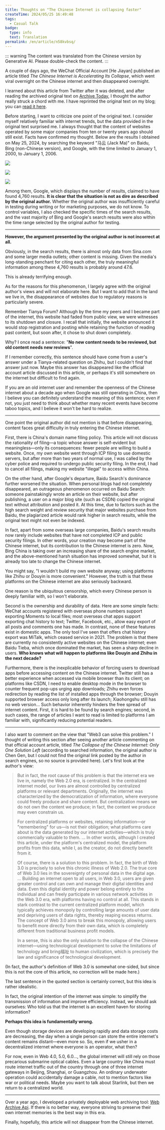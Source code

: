 ```yaml
---
title: Thoughts on "The Chinese Internet is collapsing faster"
createTime: 2024/05/25 16:49:48
tags:
  - Casual Talk
badge:
  type: info
  text: Translation
permalink: /en/article/n58kvbsq/
---
```


::: warning
The content was translated from the Chinese version by Generative AI. Please double-check the content.
:::

A couple of days ago, the WeChat Official Account [He Jiayan] published an article titled *The Chinese Internet is Accelerating Its Collapse*, which went viral overnight on the Chinese internet and then disappeared overnight.

I learned about this article from Twitter after it was deleted, and after reading the archived original text on [Archive Today](https://archive.md/HoGem), I thought the author really struck a chord with me. I have reprinted the original text on my blog; you can [read it here](/en/article/532iw8xm/).

Before starting, I want to criticize one point of the original text. I consider myself relatively familiar with internet trends, but the data provided in the original text surprised me. I always thought that the content of websites operated by some major companies from ten or twenty years ago should still exist. Facts have confirmed my thought. Below are the results I obtained on May 25, 2024, by searching the keyword "马云 (Jack Ma)" on Baidu, Bing (non-Chinese version), and Google, with the time limited to January 1, 2000, to January 1, 2006.

![](../../images/422a0563932f57cd692f20992bf5ba9b.png)

![](../../images/c5100754a1ed190b265baddc79603ef3.png)

![](../../images/fa140e6215ff2fd25b5f4bccb26b2915.png)

Among them, Google, which displays the number of results, claimed to have found 4,760 results. **It is clear that the situation is not as dire as described by the original author.** Whether the original author was insufficiently careful in testing during writing or for marketing purposes, we do not know. To control variables, I also checked the specific times of the search results, and the vast majority of Bing and Google's search results were also within the time range selected by the original author for testing.

---

**However, the argument presented by the original author is not incorrect at all.**

Obviously, in the search results, there is almost only data from Sina.com and some larger media outlets; other content is missing. Given the media's long-standing penchant for citing each other, the truly meaningful information among these 4,760 results is probably around 47.6.

This is already terrifying enough.

As for the reasons for this phenomenon, I largely agree with the original author's views and will not elaborate here. But I want to add that in the land we live in, the disappearance of websites due to regulatory reasons is particularly severe.

Remember Tianya Forum? Although by the time my peers and I became part of the internet, this website had faded from public view, we were witnesses to its shutdown and closure. I recall that initially, the website announced it would stop registration and posting while retaining the function of reading past content, but soon after, it chose to shut down completely.

Why? I once read a sentence: "**No new content needs to be reviewed, but old content needs new reviews**".

If I remember correctly, this sentence should have come from a user's answer under a Tianya-related question on Zhihu, but I couldn't find that answer just now. Maybe this answer has disappeared like the official account article discussed in this article, or perhaps it's still somewhere on the internet but difficult to find again.

If you are an old internet user and remember the openness of the Chinese internet about a decade ago when Google was still operating in China, then I believe you can definitely understand the meaning of this sentence; even if not, you just need to think about whether many recent events have become taboo topics, and I believe it won't be hard to realize.

---

One point the original author did not mention is that before disappearing, content faces great difficulty in truly entering the Chinese internet.

First, there is China's domain name filing policy. This article will not discuss the rationality of filing—a topic whose answer is self-evident but meaningless—only its consequences: fewer people are willing to build a website. Once, my own website went through ICP filing to use domestic servers, but after more than two years of normal use, I was called by the cyber police and required to undergo public security filing. In the end, I had to cancel all filings, making my website "illegal" to access within China.

On the other hand, after Google's departure, Baidu Search's dominance further worsened the situation. When personal blogs had not completely disappeared, an outrageous phenomenon occurred on Baidu Search: someone painstakingly wrote an article on their website, but after publishing, a user on a major blog site (such as CSDN) copied the original text without attribution and posted it. At this time, due to factors such as the high search weight and review security that major websites purchase from Baidu, the plagiarized article would rank higher in search results, while the original text might not even be indexed.

In fact, apart from some overseas large companies, Baidu's search results now rarely include websites that have not completed ICP and public security filings. In other words, your creation may become part of the Chinese internet, but its contribution to the Chinese internet is zero. Now, Bing China is taking over an increasing share of the search engine market, and the above-mentioned harsh situation has improved somewhat, but it is already too late to change the Chinese internet.

You might say, "I wouldn't build my own website anyway; using platforms like Zhihu or Douyin is more convenient." However, the truth is that these platforms on the Chinese internet are also seriously backward.

One reason is the ubiquitous censorship, which every Chinese person is deeply familiar with, so I won't elaborate.

Second is the ownership and durability of data. Here are some simple facts: WeChat accounts registered with overseas phone numbers support exporting Moments to local files; most overseas chat apps support exporting chat history to text; Twitter, Facebook, etc., allow easy export of all posts and comments one has made. In contrast, none of these features exist in domestic apps. The only tool I've seen that offers chat history export was MiTalk, which ceased service in 2021. The problem is that there are currently no consistently active websites on the Chinese internet; even Baidu Tieba, which once dominated the market, has seen a sharp decline in users. **Who knows what will happen to platforms like Douyin and Zhihu in the next decade?**

Furthermore, there is the inexplicable behavior of forcing users to download apps before accessing content on the Chinese internet. Twitter still has a better experience when accessed via mobile browser than its client; on platforms like CSDN, I need to enable desktop mode in the browser to counter frequent pop-ups urging app downloads; Zhihu even forces redirection by reading the list of installed apps through the browser; Douyin supported browser access only long after its launch; Xiaohongshu still has no web version... Such behavior inherently hinders the free spread of internet content. First, it is hard to be found by search engines; second, in such cases, the range of articles I want to read is limited to platforms I am familiar with, significantly reducing potential readers.

---

I also want to comment on the view that "Web3 can solve this problem." I thought of writing this section after seeing another article commenting on that official account article, titled *The Collapse of the Chinese Internet: Only One Solution Left* (according to searched information, the original author is Chen Gen, but I could not find the original link posted by the author in search engines, so no source is provided here). Let's first look at the author's view:

> But in fact, the root cause of this problem is that the internet era we live in, namely the Web 2.0 era, is centralized. In the centralized internet model, our lives are almost controlled by centralized platforms or relevant departments. Originally, the internet was characterized by the democratization of information, where everyone could freely produce and share content. But centralization means we do not own the content we produce; in fact, the content we produce may even constrain us.
>
> For centralized platforms or websites, retaining information—or "remembering" for us—is not their obligation; what platforms care about is the data generated by our internet activities—which is truly commercially valuable to them. ... In other words, although I created this article, under the platform's centralized model, the platform profits from this data, while I, as the creator, do not directly benefit from it.
>
> Of course, there is a solution to this problem. In fact, the birth of Web 3.0 is precisely to solve this chronic illness of Web 2.0. The true core of Web 3.0 lies in the sovereignty of personal data in the digital age. ... Building an internet open to all users, in Web 3.0, users are given greater control and can own and manage their digital identities and data. Even this digital identity and power belong entirely to the individual and can freely participate in various network activities in the Web 3.0 era, with platforms having no control at all. This stands in stark contrast to the current centralized platform model, which typically achieves monopoly by controlling large amounts of user data and depriving users of data rights, thereby reaping excess returns. The concept of Web 3.0 aims to break this monopoly, allowing users to benefit more directly from their own data, which is completely different from traditional business profit models.
>
> In a sense, this is also the only solution to the collapse of the Chinese internet—using technological development to solve the limitations of technology and bring福祉 to human civilization, which is precisely the law and significance of technological development.

(In fact, the author's definition of Web 3.0 is somewhat one-sided, but since this is not the core of this article, no correction will be made here.)

The last sentence in the quoted section is certainly correct, but this idea is rather idealistic.

In fact, the original intention of the internet was simple: to simplify the transmission of information and improve efficiency. Instead, we should ask ourselves: Who told us that the internet is an excellent haven for storing information?

**Perhaps this idea is fundamentally wrong.**

Even though storage devices are developing rapidly and data storage costs are decreasing, the day when a single person can store the entire internet's content remains distant—even more so. So, even if we usher in a decentralized internet where everyone is an operator, what then?

For now, even in Web 4.0, 5.0, 6.0..., the global internet will still rely on those precarious submarine optical cables. Even a large country like China must route internet traffic out of the country through one of three internet gateways in Beijing, Shanghai, or Guangzhou. An ordinary underwater operation could accidentally damage a cable, not to mention factors like war or political needs. Maybe you want to talk about Starlink, but then we return to a centralized world.

---

Over a year ago, I developed a privately deployable web archiving tool: [Web Archive Api](https://github.com/yxzlwz/archive-api). If there is no better way, everyone striving to preserve their own internet memories is the best way in this era.

Finally, hopefully, this article will not disappear from the Chinese internet.
